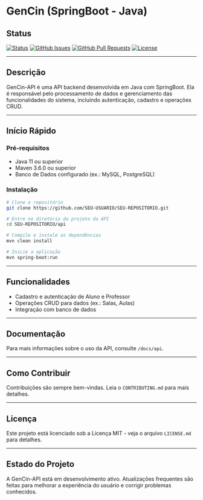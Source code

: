 # GenCin (SpringBoot - Java)

## Status
[![Status](https://img.shields.io/badge/status-active-success.svg)]()
[![GitHub Issues](https://img.shields.io/github/issues/IF977/if977-project-standards.svg)](https://github.com/IF977/if977-project-standards/issues)
[![GitHub Pull Requests](https://img.shields.io/github/issues-pr/IF977/if977-project-standards.svg)](https://github.com/IF977/if977-project-standards/pulls)
[![License](https://img.shields.io/badge/license-MIT-blue.svg)](/LICENSE)

---

## Descrição
GenCin-API é uma API backend desenvolvida em Java com SpringBoot. Ela é responsável pelo processamento de dados e gerenciamento das funcionalidades do sistema, incluindo autenticação, cadastro e operações CRUD.

---

## Início Rápido
### Pré-requisitos
- Java 11 ou superior
- Maven 3.6.0 ou superior
- Banco de Dados configurado (ex.: MySQL, PostgreSQL)

### Instalação
```bash
# Clone o repositório
git clone https://github.com/SEU-USUARIO/SEU-REPOSITORIO.git

# Entre no diretório do projeto da API
cd SEU-REPOSITORIO/api

# Compile e instale as dependências
mvn clean install

# Inicie a aplicação
mvn spring-boot:run
```

---

## Funcionalidades
- Cadastro e autenticação de Aluno e Professor
- Operações CRUD para dados (ex.: Salas, Aulas)
- Integração com banco de dados

---

## Documentação
Para mais informações sobre o uso da API, consulte `/docs/api`.

---

## Como Contribuir
Contribuições são sempre bem-vindas. Leia o `CONTRIBUTING.md` para mais detalhes.

---

## Licença
Este projeto está licenciado sob a Licença MIT - veja o arquivo `LICENSE.md` para detalhes.

---

## Estado do Projeto
A GenCin-API está em desenvolvimento ativo. Atualizações frequentes são feitas para melhorar a experiência do usuário e corrigir problemas conhecidos.
